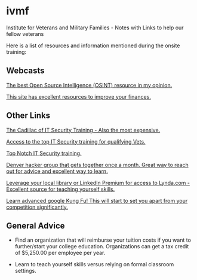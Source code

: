 # ivmf
Institute for Veterans and Military Families - Notes with Links to help our fellow veterans

Here is a list of resources and information mentioned during the onsite training:

## Webcasts
[The best Open Source Intelligence (OSINT) resource in my opinion.](https://inteltechniques.com/menu.html)

[This site has excellent resources to improve your finances.](https://www.radicalpersonalfinance.com)

## Other Links
[The Cadillac of IT Security Training - Also the most expensive.](https://www.sans.org/)

[Access to the top IT Security training for qualifying Vets.](https://hireourheroes.org/veterans-training)

[Top Notch IT Security training.](https://secureset.com/)

[Denver hacker group that gets together once a month. Great way to reach out for advice and excellent way to learn.](https://dc303.org)

[Leverage your local library or LinkedIn Premium for access to Lynda.com - Excellent source for teaching yourself skills.](https://www.lynda.com/)

[Learn advanced google Kung Fu! This will start to set you apart from your competition significantly.](https://www.google.com/search?q=advanced+google+searches)

## General Advice
* Find an organization that will reimburse your tuition costs if you want to further/start your college education. Organizations can get a tax credit of $5,250.00 per employee per year.

* Learn to teach yourself skills versus relying on formal classroom settings.

